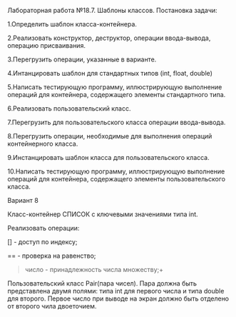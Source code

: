 Лабораторная работа №18.7. Шаблоны классов.
Постановка задачи:

1.Определить шаблон класса-контейнера.

2.Реализовать конструктор, деструктор, операции ввода-вывода, операцию присваивания.

3.Перегрузить операции, указанные в варианте.

4.Интанцировать шаблон для стандартных типов (int, float, double)

5.Написать тестирующую программу, иллюстрирующую выполнение операций для контейнера, содержащего элементы стандартного типа.

6.Реализовать пользовательский класс.

7.Перегрузить для пользовательского класса операции ввода-вывода.

8.Перегрузить операции, необходимые для выполнения операций контейнерного класса.

9.Инстанцировать шаблон класса для пользовательского класса.

10.Написать тестирующую программу, иллюстрирующую выполнение операций для контейнера, содержащего элементы пользовательского класса.

Вариант 8

Класс-контейнер СПИСОК с ключевыми значениями типа int.

Реализовать операции:

[] - доступ по индексу;

== - проверка на равенство;

>число - принадлежность числа множеству;+

Пользовательский класс Pair(пара чисел). Пара должна быть представлена двумя полями: типа int для первого числа и типа double для второго. Первое число при выводе на экран должно быть отделено от второго чила двоеточием.
